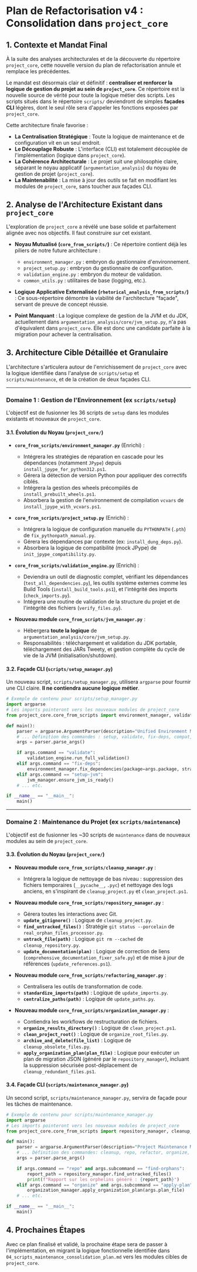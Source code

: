 # Plan de Refactorisation v4 : Consolidation dans `project_core`

## 1. Contexte et Mandat Final

À la suite des analyses architecturales et de la découverte du répertoire `project_core`, cette nouvelle version du plan de refactorisation annule et remplace les précédentes.

Le mandat est désormais clair et définitif : **centraliser et renforcer la logique de gestion du projet au sein de `project_core`**. Ce répertoire est la nouvelle source de vérité pour toute la logique métier des scripts. Les scripts situés dans le répertoire `scripts/` deviendront de simples **façades CLI** légères, dont le seul rôle sera d'appeler les fonctions exposées par `project_core`.

Cette architecture finale favorise :
-   **La Centralisation Stratégique** : Toute la logique de maintenance et de configuration vit en un seul endroit.
-   **Le Découplage Robuste** : L'interface (CLI) est totalement découplée de l'implémentation (logique dans `project_core`).
-   **La Cohérence Architecturale** : Le projet suit une philosophie claire, séparant le noyau applicatif (`argumentation_analysis`) du noyau de gestion de projet (`project_core`).
-   **La Maintenabilité** : La mise à jour des outils se fait en modifiant les modules de `project_core`, sans toucher aux façades CLI.

## 2. Analyse de l'Architecture Existant dans `project_core`

L'exploration de `project_core` a révélé une base solide et parfaitement alignée avec nos objectifs. Il faut construire *sur* cet existant.

-   **Noyau Mutualisé (`core_from_scripts/`)** : Ce répertoire contient déjà les piliers de notre future architecture :
    -   `environment_manager.py` : embryon du gestionnaire d'environnement.
    -   `project_setup.py` : embryon du gestionnaire de configuration.
    -   `validation_engine.py` : embryon du moteur de validation.
    -   `common_utils.py` : utilitaires de base (logging, etc.).

-   **Logique Applicative Externalisée (`rhetorical_analysis_from_scripts/`)** : Ce sous-répertoire démontre la viabilité de l'architecture "façade", servant de preuve de concept réussie.

-   **Point Manquant** : La logique complexe de gestion de la JVM et du JDK, actuellement dans `argumentation_analysis/core/jvm_setup.py`, n'a pas d'équivalent dans `project_core`. Elle est donc une candidate parfaite à la migration pour achever la centralisation.

## 3. Architecture Cible Détaillée et Granulaire

L'architecture s'articulera autour de l'enrichissement de `project_core` avec la logique identifiée dans l'analyse de `scripts/setup` et `scripts/maintenance`, et de la création de deux façades CLI.

---

### Domaine 1 : Gestion de l'Environnement (ex `scripts/setup`)

L'objectif est de fusionner les 36 scripts de `setup` dans les modules existants et nouveaux de `project_core`.

#### 3.1. Évolution du Noyau (`project_core/`)

-   **`core_from_scripts/environment_manager.py`** (Enrichi) :
    -   Intégrera les stratégies de réparation en cascade pour les dépendances (notamment `JPype`) depuis `install_jpype_for_python312.ps1`.
    -   Gérera la détection de version Python pour appliquer des correctifs ciblés.
    -   Intégrera la gestion des wheels précompilés de `install_prebuilt_wheels.ps1`.
    -   Absorbera la gestion de l'environnement de compilation `vcvars` de `install_jpype_with_vcvars.ps1`.

-   **`core_from_scripts/project_setup.py`** (Enrichi) :
    -   Intégrera la logique de configuration manuelle du `PYTHONPATH` (`.pth`) de `fix_pythonpath_manual.py`.
    -   Gérera les dépendances par contexte (ex: `install_dung_deps.py`).
    -   Absorbera la logique de compatibilité (mock JPype) de `init_jpype_compatibility.py`.

-   **`core_from_scripts/validation_engine.py`** (Enrichi) :
    -   Deviendra un outil de diagnostic complet, vérifiant les dépendances (`test_all_dependencies.py`), les outils système externes comme les Build Tools (`install_build_tools.ps1`), et l'intégrité des imports (`check_imports.py`).
    -   Intégrera une routine de validation de la structure du projet et de l'intégrité des fichiers (`verify_files.py`).

-   **Nouveau module `core_from_scripts/jvm_manager.py`** :
    -   Hébergera **toute la logique** de `argumentation_analysis/core/jvm_setup.py`.
    -   Responsabilités : téléchargement et validation du JDK portable, téléchargement des JARs Tweety, et gestion complète du cycle de vie de la JVM (initialisation/shutdown).

#### 3.2. Façade CLI (`scripts/setup_manager.py`)

Un nouveau script, `scripts/setup_manager.py`, utilisera `argparse` pour fournir une CLI claire. **Il ne contiendra aucune logique métier**.

```python
# Exemple de contenu pour scripts/setup_manager.py
import argparse
# Les imports pointeront vers les nouveaux modules de project_core
from project_core.core_from_scripts import environment_manager, validation_engine, jvm_manager

def main():
    parser = argparse.ArgumentParser(description="Unified Environment Manager.")
    # ... Définition des commandes : setup, validate, fix-deps, compat, setup-jvm ...
    args = parser.parse_args()

    if args.command == "validate":
        validation_engine.run_full_validation()
    elif args.command == "fix-deps":
        environment_manager.fix_dependencies(package=args.package, strategy=args.strategy)
    elif args.command == "setup-jvm":
        jvm_manager.ensure_jvm_is_ready()
    # ... etc.

if __name__ == "__main__":
    main()
```

---

### Domaine 2 : Maintenance du Projet (ex `scripts/maintenance`)

L'objectif est de fusionner les ~30 scripts de `maintenance` dans de nouveaux modules au sein de `project_core`.

#### 3.3. Évolution du Noyau (`project_core/`)

-   **Nouveau module `core_from_scripts/cleanup_manager.py`** :
    -   Intégrera la logique de nettoyage de bas niveau : suppression des fichiers temporaires (`__pycache__`, `.pyc`) et nettoyage des logs anciens, en s'inspirant de `cleanup_project.py` et `clean_project.ps1`.

-   **Nouveau module `core_from_scripts/repository_manager.py`** :
    -   Gérera toutes les interactions avec Git.
    -   **`update_gitignore()`** : Logique de `cleanup_project.py`.
    -   **`find_untracked_files()`** : Stratégie `git status --porcelain` de `real_orphan_files_processor.py`.
    -   **`untrack_file(path)`** : Logique `git rm --cached` de `cleanup_repository.py`.
    -   **`update_documentation(plan)`** : Logique de correction de liens (`comprehensive_documentation_fixer_safe.py`) et de mise à jour de références (`update_references.ps1`).

-   **Nouveau module `core_from_scripts/refactoring_manager.py`** :
    -   Centralisera les outils de transformation de code.
    -   **`standardize_imports(path)`** : Logique de `update_imports.py`.
    -   **`centralize_paths(path)`** : Logique de `update_paths.py`.

-   **Nouveau module `core_from_scripts/organization_manager.py`** :
    -   Contiendra les workflows de restructuration de fichiers.
    -   **`organize_results_directory()`** : Logique de `clean_project.ps1`.
    -   **`clean_project_root()`** : Logique de `organize_root_files.py`.
    -   **`archive_and_delete(file_list)`** : Logique de `cleanup_obsolete_files.py`.
    -   **`apply_organization_plan(plan_file)`** : Logique pour exécuter un plan de migration JSON (généré par le `repository_manager`), incluant la suppression sécurisée post-déplacement de `cleanup_redundant_files.ps1`.

#### 3.4. Façade CLI (`scripts/maintenance_manager.py`)

Un second script, `scripts/maintenance_manager.py`, servira de façade pour les tâches de maintenance.

```python
# Exemple de contenu pour scripts/maintenance_manager.py
import argparse
# Les imports pointeront vers les nouveaux modules de project_core
from project_core.core_from_scripts import repository_manager, cleanup_manager, organization_manager

def main():
    parser = argparse.ArgumentParser(description="Project Maintenance Manager.")
    # ... Définition des commandes: cleanup, repo, refactor, organize, validate ...
    args = parser.parse_args()

    if args.command == "repo" and args.subcommand == "find-orphans":
        report_path = repository_manager.find_untracked_files()
        print(f"Rapport sur les orphelins généré : {report_path}")
    elif args.command == "organize" and args.subcommand == "apply-plan":
        organization_manager.apply_organization_plan(args.plan_file)
    # ... etc.

if __name__ == "__main__":
    main()
```

## 4. Prochaines Étapes

Avec ce plan finalisé et validé, la prochaine étape sera de passer à l'implémentation, en migrant la logique fonctionnelle identifiée dans `04_scripts_maintenance_consolidation_plan.md` vers les modules cibles de `project_core`.
